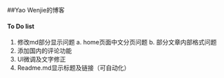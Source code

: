 ##Yao Wenjie的博客

####  To Do list

1. 修改md部分显示问题
  a. home页面中文分页问题
  b. 部分文章内部格式问题
2. 添加国内的评论功能
3. UI微调及文字修正
4. Readme.md显示标题及链接（可自动化）
